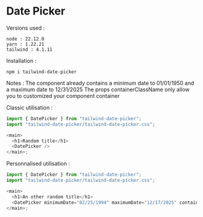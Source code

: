 # Date Picker

Versions used :

    node : 22.12.0
    yarn : 1.22.21
    tailwind : 4.1.11

Installation :

```shell
npm i tailwind-date-picker
```

Notes :
The component already contains a minimum date to 01/01/1950 and a maximum date to 12/31/2025
The props containerClassName only allow you to customized your component container

Classic utilisation :

```js
import { DatePicker } from "tailwind-date-picker";
import "tailwind-date-picker/tailwind-date-picker.css";

<main>
  <h1>Random title</h1>
  <DatePicker />
</main>;
```

Personnalised utilisation :

```js
import { DatePicker } from "tailwind-date-picker";
import "tailwind-date-picker/tailwind-date-picker.css";

<main>
  <h1>An other random title</h1>
  <DatePicker minimumDate="02/25/1994" maximumDate="12/17/2025" containerClassName="p-8" />
</main>;
```
